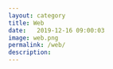 ```yaml
---
layout: category
title: Web
date:   2019-12-16 09:00:03
image: web.png
permalink: /web/
description: 
---
```

